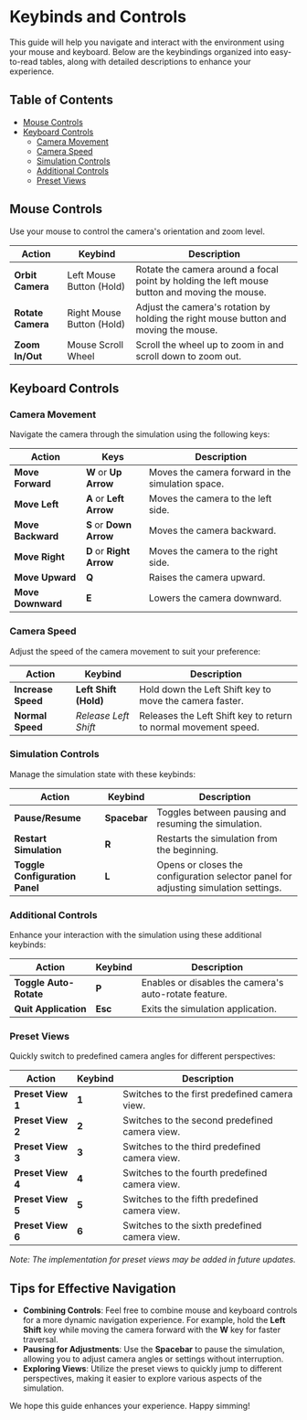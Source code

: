 # Keybinds and Controls

This guide will help you navigate and interact with the environment using your mouse and keyboard. Below are the keybindings organized into easy-to-read tables, along with detailed descriptions to enhance your experience.

## Table of Contents
- [Mouse Controls](#mouse-controls)
- [Keyboard Controls](#keyboard-controls)
  - [Camera Movement](#camera-movement)
  - [Camera Speed](#camera-speed)
  - [Simulation Controls](#simulation-controls)
  - [Additional Controls](#additional-controls)
  - [Preset Views](#preset-views)

## Mouse Controls

Use your mouse to control the camera's orientation and zoom level.

| **Action**                | **Keybind**                 | **Description**                                           |
|---------------------------|-----------------------------|-----------------------------------------------------------|
| **Orbit Camera**          | Left Mouse Button (Hold)    | Rotate the camera around a focal point by holding the left mouse button and moving the mouse. |
| **Rotate Camera**         | Right Mouse Button (Hold)   | Adjust the camera's rotation by holding the right mouse button and moving the mouse. |
| **Zoom In/Out**           | Mouse Scroll Wheel          | Scroll the wheel up to zoom in and scroll down to zoom out. |

## Keyboard Controls

### Camera Movement

Navigate the camera through the simulation using the following keys:

| **Action**           | **Keys**                           | **Description**                                           |
|----------------------|------------------------------------|-----------------------------------------------------------|
| **Move Forward**     | **W** or **Up Arrow**              | Moves the camera forward in the simulation space.         |
| **Move Left**        | **A** or **Left Arrow**            | Moves the camera to the left side.                        |
| **Move Backward**    | **S** or **Down Arrow**            | Moves the camera backward.                                |
| **Move Right**       | **D** or **Right Arrow**           | Moves the camera to the right side.                       |
| **Move Upward**      | **Q**                               | Raises the camera upward.                                 |
| **Move Downward**    | **E**                               | Lowers the camera downward.                               |

### Camera Speed

Adjust the speed of the camera movement to suit your preference:

| **Action**           | **Keybind**       | **Description**                                           |
|----------------------|-------------------|-----------------------------------------------------------|
| **Increase Speed**   | **Left Shift (Hold)** | Hold down the Left Shift key to move the camera faster.   |
| **Normal Speed**     | *Release Left Shift*  | Releases the Left Shift key to return to normal movement speed. |

### Simulation Controls

Manage the simulation state with these keybinds:

| **Action**           | **Keybind**       | **Description**                                           |
|----------------------|-------------------|-----------------------------------------------------------|
| **Pause/Resume**     | **Spacebar**      | Toggles between pausing and resuming the simulation.     |
| **Restart Simulation** | **R**           | Restarts the simulation from the beginning.               |
| **Toggle Configuration Panel** | **L** | Opens or closes the configuration selector panel for adjusting simulation settings. |

### Additional Controls

Enhance your interaction with the simulation using these additional keybinds:

| **Action**           | **Keybind**       | **Description**                                           |
|----------------------|-------------------|-----------------------------------------------------------|
| **Toggle Auto-Rotate** | **P**           | Enables or disables the camera's auto-rotate feature.     |
| **Quit Application** | **Esc**           | Exits the simulation application.                         |

### Preset Views

Quickly switch to predefined camera angles for different perspectives:

| **Action**           | **Keybind**       | **Description**                                           |
|----------------------|-------------------|-----------------------------------------------------------|
| **Preset View 1**    | **1**             | Switches to the first predefined camera view.             |
| **Preset View 2**    | **2**             | Switches to the second predefined camera view.            |
| **Preset View 3**    | **3**             | Switches to the third predefined camera view.             |
| **Preset View 4**    | **4**             | Switches to the fourth predefined camera view.            |
| **Preset View 5**    | **5**             | Switches to the fifth predefined camera view.             |
| **Preset View 6**    | **6**             | Switches to the sixth predefined camera view.             |

*Note: The implementation for preset views may be added in future updates.*

## Tips for Effective Navigation

- **Combining Controls**: Feel free to combine mouse and keyboard controls for a more dynamic navigation experience. For example, hold the **Left Shift** key while moving the camera forward with the **W** key for faster traversal.
- **Pausing for Adjustments**: Use the **Spacebar** to pause the simulation, allowing you to adjust camera angles or settings without interruption.
- **Exploring Views**: Utilize the preset views to quickly jump to different perspectives, making it easier to explore various aspects of the simulation.

We hope this guide enhances your experience. Happy simming!